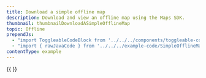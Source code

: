 ```yaml
---
title: Download a simple offline map
description: Download and view an offline map using the Maps SDK.
thumbnail: thumbnailDownloadASimpleOfflineMap
topic: Offline
prependJs:
  - "import ToggleableCodeBlock from '../../../components/toggleable-code-block'"
  - "import { rawJavaCode } from '../../../example-code/SimpleOfflineMapActivity.js'"
contentType: example
---
```


<!-- Any notes about this example would go here.  -->

{{
  <ToggleableCodeBlock
    java={rawJavaCode}
  />
}}
